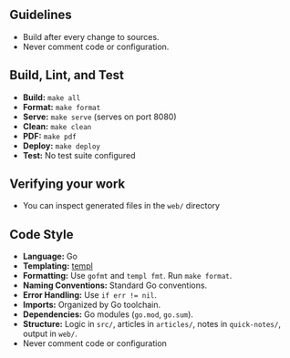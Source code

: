 ## Guidelines

- Build after every change to sources.
- Never comment code or configuration.

## Build, Lint, and Test

- **Build:** `make all`
- **Format:** `make format`
- **Serve:** `make serve` (serves on port 8080)
- **Clean:** `make clean`
- **PDF:** `make pdf`
- **Deploy:** `make deploy`
- **Test:** No test suite configured

## Verifying your work

- You can inspect generated files in the `web/` directory

## Code Style

- **Language:** Go
- **Templating:** [templ](https://templ.dev/)
- **Formatting:** Use `gofmt` and `templ fmt`. Run `make format`.
- **Naming Conventions:** Standard Go conventions.
- **Error Handling:** Use `if err != nil`.
- **Imports:** Organized by Go toolchain.
- **Dependencies:** Go modules (`go.mod`, `go.sum`).
- **Structure:** Logic in `src/`, articles in `articles/`, notes in `quick-notes/`, output in `web/`.
- Never comment code or configuration
